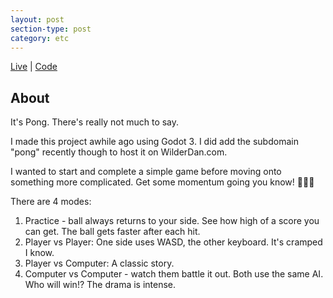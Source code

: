 ```yaml
---
layout: post
section-type: post
category: etc
---
```


[Live](https://pong.wilderdan.com)
|
[Code](https://github.com/wilderdan/pong-clone)

## About

It's Pong. 
There's really not much to say.

I made this project awhile ago using Godot 3.
I did add the subdomain "pong" recently though to host it on WilderDan.com.

I wanted to start and complete a simple game before moving onto something more complicated.
Get some momentum going you know! 🚀🚀🚀

There are 4 modes:

1. Practice - ball always returns to your side. See how high of a score you can get. The ball gets faster after each hit.
2. Player vs Player: One side uses WASD, the other keyboard. It's cramped I know.
3. Player vs Computer: A classic story.
4. Computer vs Computer - watch them battle it out. Both use the same AI. Who will win!? The drama is intense. 




